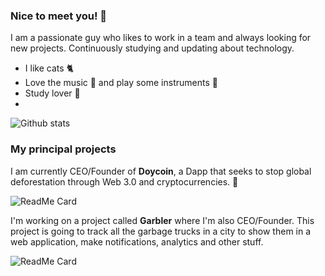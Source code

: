 ### **Nice to meet you!** 👋

I am a passionate guy who likes to work in a team and always looking for new projects. Continuously studying and updating about technology.

- I like cats 🐈
- Love the music 🎵 and play some instruments 🎹
- Study lover 📕
- 
![Github stats](https://github-readme-stats.vercel.app/api?username=srteerra)

### **My principal projects**
I am currently CEO/Founder of **Doycoin**, a Dapp that seeks to stop global deforestation through Web 3.0 and cryptocurrencies. 🌲

![ReadMe Card](https://github-readme-stats.vercel.app/api/pin/?username=srteerra&repo=doycoin)

I'm working on a project called **Garbler** where I'm also CEO/Founder. This project is going to track all the garbage trucks in a city to show them in a web application, make notifications, analytics and other stuff.

![ReadMe Card](https://github-readme-stats.vercel.app/api/pin/?username=srteerra&repo=garbler)
